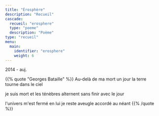 ```yaml
---
title: "Érosphère"
description: "Recueil"
cascade:
  recueil: "erosphere"
  type: "poeme"
  description: "Poème"
type: "recueil"
menu:
  main:
    identifier: "erosphere"
    weight: 6
---
```


2014 - auj.

{{% quote "Georges Bataille" %}}
Au-delà de ma mort
un jour
la terre tourne dans le ciel

je suis mort
et les ténèbres
alternent sans finir avec le jour

l'univers m'est fermé
en lui je reste aveugle
accordé au néant
{{% /quote %}}

